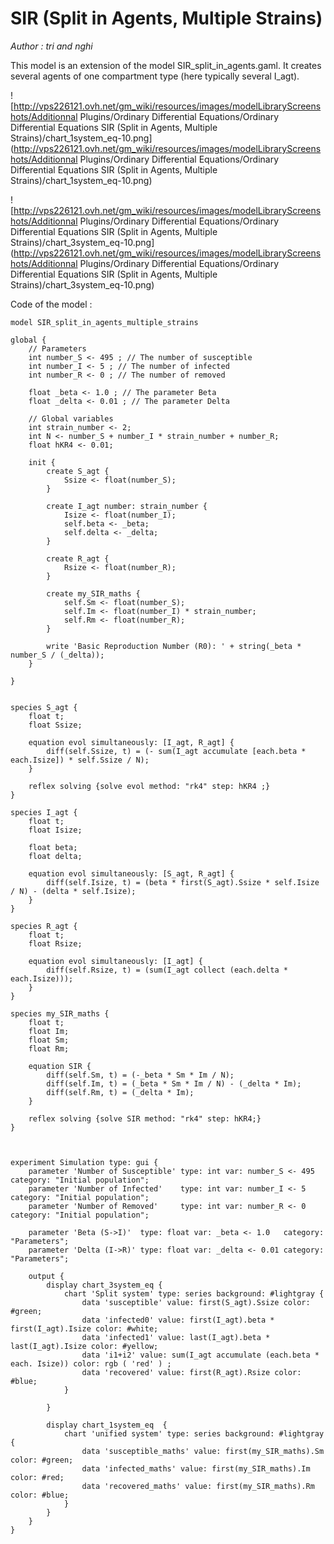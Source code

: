 [//]: # (keyword|operator_diff)
[//]: # (keyword|operator_sum)
[//]: # (keyword|operator_accumulate)
[//]: # (keyword|operator_last)
[//]: # (keyword|statement_equation)
[//]: # (keyword|statement_\=)
[//]: # (keyword|statement_solve)
[//]: # (keyword|constant_#lightgray)
[//]: # (keyword|concept_equation)
[//]: # (keyword|concept_math)
# SIR (Split in Agents, Multiple Strains)


_Author : tri and nghi_

This model is an extension of the model SIR_split_in_agents.gaml. It creates several agents of one compartment type (here typically several I_agt).


![http://vps226121.ovh.net/gm_wiki/resources/images/modelLibraryScreenshots/Additionnal Plugins/Ordinary Differential Equations/Ordinary Differential Equations SIR (Split in Agents, Multiple Strains)/chart_1system_eq-10.png](http://vps226121.ovh.net/gm_wiki/resources/images/modelLibraryScreenshots/Additionnal Plugins/Ordinary Differential Equations/Ordinary Differential Equations SIR (Split in Agents, Multiple Strains)/chart_1system_eq-10.png)

![http://vps226121.ovh.net/gm_wiki/resources/images/modelLibraryScreenshots/Additionnal Plugins/Ordinary Differential Equations/Ordinary Differential Equations SIR (Split in Agents, Multiple Strains)/chart_3system_eq-10.png](http://vps226121.ovh.net/gm_wiki/resources/images/modelLibraryScreenshots/Additionnal Plugins/Ordinary Differential Equations/Ordinary Differential Equations SIR (Split in Agents, Multiple Strains)/chart_3system_eq-10.png)

Code of the model : 

```
model SIR_split_in_agents_multiple_strains

global {
	// Parameters
	int number_S <- 495 ; // The number of susceptible
	int number_I <- 5 ; // The number of infected
	int number_R <- 0 ; // The number of removed 

	float _beta <- 1.0 ; // The parameter Beta
	float _delta <- 0.01 ; // The parameter Delta
	
	// Global variables
	int strain_number <- 2;
	int N <- number_S + number_I * strain_number + number_R;	
	float hKR4 <- 0.01;
	
	init {
		create S_agt {
			Ssize <- float(number_S);
		}

		create I_agt number: strain_number {
			Isize <- float(number_I);
			self.beta <- _beta; 
			self.delta <- _delta; 
		}

		create R_agt {
			Rsize <- float(number_R);
		}

		create my_SIR_maths {
			self.Sm <- float(number_S);
			self.Im <- float(number_I) * strain_number;
			self.Rm <- float(number_R);
		}

		write 'Basic Reproduction Number (R0): ' + string(_beta * number_S / (_delta));
	}

}


species S_agt {
	float t;		
	float Ssize;
	
	equation evol simultaneously: [I_agt, R_agt] {
		diff(self.Ssize, t) = (- sum(I_agt accumulate [each.beta * each.Isize]) * self.Ssize / N);
	}

	reflex solving {solve evol method: "rk4" step: hKR4 ;}
}

species I_agt {
	float t;		
	float Isize;
	 
	float beta;
	float delta;
	
	equation evol simultaneously: [S_agt, R_agt] {
		diff(self.Isize, t) = (beta * first(S_agt).Ssize * self.Isize / N) - (delta * self.Isize);
	}
}

species R_agt {
	float t;		
	float Rsize;

	equation evol simultaneously: [I_agt] {
		diff(self.Rsize, t) = (sum(I_agt collect (each.delta * each.Isize)));
	}
}

species my_SIR_maths {
	float t;
	float Im;
	float Sm;
	float Rm;
	
	equation SIR {
		diff(self.Sm, t) = (-_beta * Sm * Im / N);
		diff(self.Im, t) = (_beta * Sm * Im / N) - (_delta * Im);
		diff(self.Rm, t) = (_delta * Im);
	}

	reflex solving {solve SIR method: "rk4" step: hKR4;}
}



experiment Simulation type: gui {
	parameter 'Number of Susceptible' type: int var: number_S <- 495 category: "Initial population"; 
	parameter 'Number of Infected'    type: int var: number_I <- 5   category: "Initial population";
	parameter 'Number of Removed'     type: int var: number_R <- 0   category: "Initial population";

	parameter 'Beta (S->I)'  type: float var: _beta <- 1.0   category: "Parameters";
	parameter 'Delta (I->R)' type: float var: _delta <- 0.01 category: "Parameters";	
	
	output {
		display chart_3system_eq {
			chart 'Split system' type: series background: #lightgray {
				data 'susceptible' value: first(S_agt).Ssize color: #green;
				data 'infected0' value: first(I_agt).beta * first(I_agt).Isize color: #white;
				data 'infected1' value: last(I_agt).beta * last(I_agt).Isize color: #yellow;
				data 'i1+i2' value: sum(I_agt accumulate (each.beta * each. Isize)) color: rgb ( 'red' ) ;				
				data 'recovered' value: first(R_agt).Rsize color: #blue;
			}

		}

		display chart_1system_eq  {
			chart 'unified system' type: series background: #lightgray {
				data 'susceptible_maths' value: first(my_SIR_maths).Sm color: #green;
				data 'infected_maths' value: first(my_SIR_maths).Im color: #red;
				data 'recovered_maths' value: first(my_SIR_maths).Rm color: #blue;
			}
		}
	}
}


```
